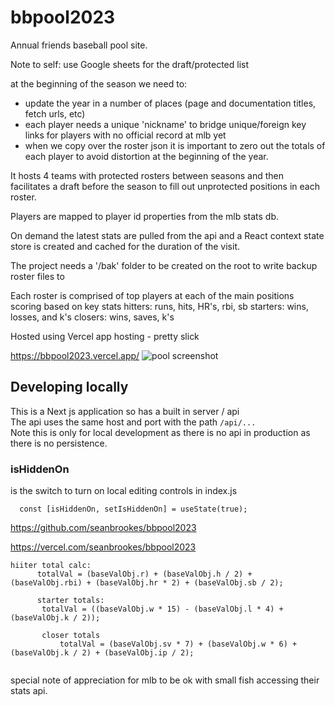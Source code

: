 # bbpool2023
Annual friends baseball pool site.

Note to self: use Google sheets  for the draft/protected list

at the beginning of the season we need to:
- update the year in a number of places (page and documentation titles, fetch urls, etc)
- each player needs a unique 'nickname' to bridge unique/foreign key links for players with no official record at mlb yet
- when we copy over the roster json it is important to zero out the totals of each player to avoid distortion at the beginning of the year.

It hosts 4 teams with protected rosters between seasons and then facilitates a draft before the season to fill out unprotected positions in each roster.

Players are mapped to player id properties from the mlb stats db.

On demand the latest stats are pulled from the api and a React context state store is created and cached for the duration of the visit.

The project needs a '/bak' folder to be created on the root to write backup roster files to

Each roster is comprised of top players at each of the main positions scoring based on key stats
hitters: runs, hits, HR's, rbi, sb
starters: wins, losses, and k's
closers: wins, saves, k's

Hosted using Vercel app hosting - pretty slick

https://bbpool2023.vercel.app/
![pool screenshot](https://user-images.githubusercontent.com/1751524/124396823-ce6ccb00-dcc0-11eb-81cd-e390f6bb16f0.png)


## Developing locally
This is a Next js application so has a built in server / api  
The api uses the same host and port with the path `/api/...`  
Note this is only for local development as there is no api in production as there is no persistence.  

### isHiddenOn
is the switch to turn on local editing controls in index.js
```
  const [isHiddenOn, setIsHiddenOn] = useState(true);
```

https://github.com/seanbrookes/bbpool2023

https://vercel.com/seanbrookes/bbpool2023 

```
hiiter total calc:
      totalVal = (baseValObj.r) + (baseValObj.h / 2) + (baseValObj.rbi) + (baseValObj.hr * 2) + (baseValObj.sb / 2);

      starter totals:
       totalVal = ((baseValObj.w * 15) - (baseValObj.l * 4) + (baseValObj.k / 2));

       closer totals
           totalVal = (baseValObj.sv * 7) + (baseValObj.w * 6) + (baseValObj.k / 2) + (baseValObj.ip / 2);


```


special note of appreciation for mlb to be ok with small fish accessing their stats api.
